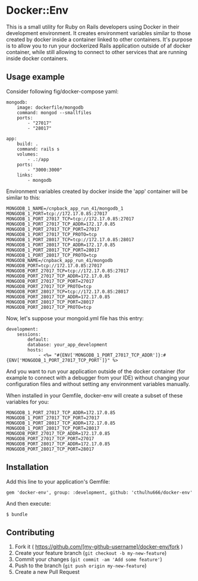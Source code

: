 # Docker::Env

This is a small utility for Ruby on Rails developers using Docker in their development environment.
It creates environment variables similar to those created by docker inside a container linked to other containers.
It's purpose is to allow you to run your dockerized Rails application outside of af docker container,
while still allowing to connect to other services that are running inside docker containers.

## Usage example

Consider following fig/docker-compose yaml:

    mongodb:
        image: dockerfile/mongodb
        command: mongod --smallfiles
        ports:
            - "27017"
            - "28017"

    app:
        build: .
        command: rails s
        volumes:
            - .:/app
        ports:
            - "3000:3000"
        links:
            - mongodb

Environment variables created by docker inside the 'app' container will be similar to this:

    MONGODB_1_NAME=/cnpback_app_run_41/mongodb_1
    MONGODB_1_PORT=tcp://172.17.0.85:27017
    MONGODB_1_PORT_27017_TCP=tcp://172.17.0.85:27017
    MONGODB_1_PORT_27017_TCP_ADDR=172.17.0.85
    MONGODB_1_PORT_27017_TCP_PORT=27017
    MONGODB_1_PORT_27017_TCP_PROTO=tcp
    MONGODB_1_PORT_28017_TCP=tcp://172.17.0.85:28017
    MONGODB_1_PORT_28017_TCP_ADDR=172.17.0.85
    MONGODB_1_PORT_28017_TCP_PORT=28017
    MONGODB_1_PORT_28017_TCP_PROTO=tcp
    MONGODB_NAME=/cnpback_app_run_41/mongodb
    MONGODB_PORT=tcp://172.17.0.85:27017
    MONGODB_PORT_27017_TCP=tcp://172.17.0.85:27017
    MONGODB_PORT_27017_TCP_ADDR=172.17.0.85
    MONGODB_PORT_27017_TCP_PORT=27017
    MONGODB_PORT_27017_TCP_PROTO=tcp
    MONGODB_PORT_28017_TCP=tcp://172.17.0.85:28017
    MONGODB_PORT_28017_TCP_ADDR=172.17.0.85
    MONGODB_PORT_28017_TCP_PORT=28017
    MONGODB_PORT_28017_TCP_PROTO=tcp

Now, let's suppose your mongoid.yml file has this entry:

    development:
        sessions:
            default:
            database: your_app_development
            hosts:
                - <%= "#{ENV['MONGODB_1_PORT_27017_TCP_ADDR']}:#{ENV['MONGODB_1_PORT_27017_TCP_PORT']}" %>

And you want to run your application outside of the docker container
(for example to connect with a debugger from your IDE)
without changing your configuration files
and without setting any environment variables manually.

When installed in your Gemfile, docker-env will create a subset of these variables for you:

    MONGODB_1_PORT_27017_TCP_ADDR=172.17.0.85
    MONGODB_1_PORT_27017_TCP_PORT=27017
    MONGODB_1_PORT_28017_TCP_ADDR=172.17.0.85
    MONGODB_1_PORT_28017_TCP_PORT=28017
    MONGODB_PORT_27017_TCP_ADDR=172.17.0.85
    MONGODB_PORT_27017_TCP_PORT=27017
    MONGODB_PORT_28017_TCP_ADDR=172.17.0.85
    MONGODB_PORT_28017_TCP_PORT=28017

## Installation

Add this line to your application's Gemfile:

    gem 'docker-env', group: :development, github: 'cthulhu666/docker-env'

And then execute:

    $ bundle

## Contributing

1. Fork it ( https://github.com/[my-github-username]/docker-env/fork )
2. Create your feature branch (`git checkout -b my-new-feature`)
3. Commit your changes (`git commit -am 'Add some feature'`)
4. Push to the branch (`git push origin my-new-feature`)
5. Create a new Pull Request
